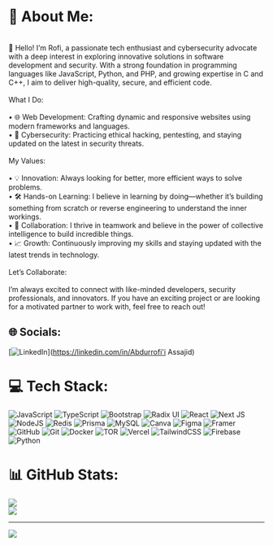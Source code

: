 # 💫 About Me:
<br>👋 Hello! I’m Rofi, a passionate tech enthusiast and cybersecurity advocate with a deep interest in exploring innovative solutions in software development and security. With a strong foundation in programming languages like JavaScript, Python, and PHP, and growing expertise in C and C++, I aim to deliver high-quality, secure, and efficient code.<br><br>What I Do:<br><br>	•	🌐 Web Development: Crafting dynamic and responsive websites using modern frameworks and languages.<br>	•	🔐 Cybersecurity: Practicing ethical hacking, pentesting, and staying updated on the latest in security threats.<br><br>My Values:<br><br>	•	💡 Innovation: Always looking for better, more efficient ways to solve problems.<br>	•	🛠️ Hands-on Learning: I believe in learning by doing—whether it’s building something from scratch or reverse engineering to understand the inner workings.<br>	•	🤝 Collaboration: I thrive in teamwork and believe in the power of collective intelligence to build incredible things.<br>	•	📈 Growth: Continuously improving my skills and staying updated with the latest trends in technology.<br><br>Let’s Collaborate:<br><br>I’m always excited to connect with like-minded developers, security professionals, and innovators. If you have an exciting project or are looking for a motivated partner to work with, feel free to reach out!


## 🌐 Socials:
[![LinkedIn](https://img.shields.io/badge/LinkedIn-%230077B5.svg?logo=linkedin&logoColor=white)](https://linkedin.com/in/Abdurrofi'i Assajid) 

# 💻 Tech Stack:
![JavaScript](https://img.shields.io/badge/javascript-%23323330.svg?style=for-the-badge&logo=javascript&logoColor=%23F7DF1E) ![TypeScript](https://img.shields.io/badge/typescript-%23007ACC.svg?style=for-the-badge&logo=typescript&logoColor=white) ![Bootstrap](https://img.shields.io/badge/bootstrap-%238511FA.svg?style=for-the-badge&logo=bootstrap&logoColor=white) ![Radix UI](https://img.shields.io/badge/radix%20ui-161618.svg?style=for-the-badge&logo=radix-ui&logoColor=white) ![React](https://img.shields.io/badge/react-%2320232a.svg?style=for-the-badge&logo=react&logoColor=%2361DAFB) ![Next JS](https://img.shields.io/badge/Next-black?style=for-the-badge&logo=next.js&logoColor=white) ![NodeJS](https://img.shields.io/badge/node.js-6DA55F?style=for-the-badge&logo=node.js&logoColor=white) ![Redis](https://img.shields.io/badge/redis-%23DD0031.svg?style=for-the-badge&logo=redis&logoColor=white) ![Prisma](https://img.shields.io/badge/Prisma-3982CE?style=for-the-badge&logo=Prisma&logoColor=white) ![MySQL](https://img.shields.io/badge/mysql-4479A1.svg?style=for-the-badge&logo=mysql&logoColor=white) ![Canva](https://img.shields.io/badge/Canva-%2300C4CC.svg?style=for-the-badge&logo=Canva&logoColor=white) ![Figma](https://img.shields.io/badge/figma-%23F24E1E.svg?style=for-the-badge&logo=figma&logoColor=white) ![Framer](https://img.shields.io/badge/Framer-black?style=for-the-badge&logo=framer&logoColor=blue) ![GitHub](https://img.shields.io/badge/github-%23121011.svg?style=for-the-badge&logo=github&logoColor=white) ![Git](https://img.shields.io/badge/git-%23F05033.svg?style=for-the-badge&logo=git&logoColor=white) ![Docker](https://img.shields.io/badge/docker-%230db7ed.svg?style=for-the-badge&logo=docker&logoColor=white) ![TOR](https://img.shields.io/badge/tor-%237E4798.svg?style=for-the-badge&logo=tor-project&logoColor=white) ![Vercel](https://img.shields.io/badge/vercel-%23000000.svg?style=for-the-badge&logo=vercel&logoColor=white) ![TailwindCSS](https://img.shields.io/badge/tailwindcss-%2338B2AC.svg?style=for-the-badge&logo=tailwind-css&logoColor=white) ![Firebase](https://img.shields.io/badge/firebase-%23039BE5.svg?style=for-the-badge&logo=firebase) ![Python](https://img.shields.io/badge/python-3670A0?style=for-the-badge&logo=python&logoColor=ffdd54)
# 📊 GitHub Stats:

![](https://github-readme-streak-stats.herokuapp.com/?user=AbdurrofiAssajid&theme=dark&hide_border=false)<br/>
![](https://github-readme-stats.vercel.app/api/top-langs/?username=AbdurrofiAssajid&theme=dark&hide_border=false&include_all_commits=false&count_private=true&layout=compact)

---
[![](https://visitcount.itsvg.in/api?id=AbdurrofiAssajid&icon=0&color=0)](https://visitcount.itsvg.in)

<!-- Proudly created with GPRM ( https://gprm.itsvg.in ) -->
